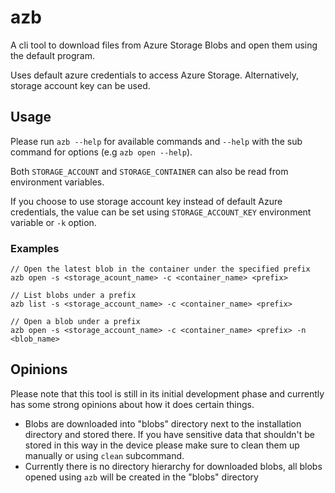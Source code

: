 # azb
A cli tool to download files from Azure Storage Blobs and open them using the default program.

Uses default azure credentials to access Azure Storage. Alternatively, storage account key can be used.

## Usage

Please run `azb --help` for available commands and `--help` with the sub command for options (e.g `azb open --help`).

Both `STORAGE_ACCOUNT` and `STORAGE_CONTAINER` can also be read from environment variables.

If you choose to use storage account key instead of default Azure credentials, the value can be set using `STORAGE_ACCOUNT_KEY` environment variable or `-k` option.

### Examples


```
// Open the latest blob in the container under the specified prefix
azb open -s <storage_acount_name> -c <container_name> <prefix>
```

```
// List blobs under a prefix
azb list -s <storage_account_name> -c <container_name> <prefix>
```

```
// Open a blob under a prefix
azb open -s <storage_account_name> -c <container_name> <prefix> -n <blob_name>
```

## Opinions

Please note that this tool is still in its initial development phase and currently has some strong opinions about how it does certain things.

- Blobs are downloaded into "blobs" directory next to the installation directory and stored there. If you have sensitive data that shouldn't be stored in this way in the device please make sure to clean them up manually or using `clean` subcommand.
- Currently there is no directory hierarchy for downloaded blobs, all blobs opened using `azb` will be created in the "blobs" directory

